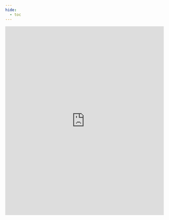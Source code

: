 ```yaml
---
hide:
  - toc
---
```


<iframe src="http://103.127.96.40:8083/" width="100%" height="600px" frameborder="0" allowfullscreen></iframe>